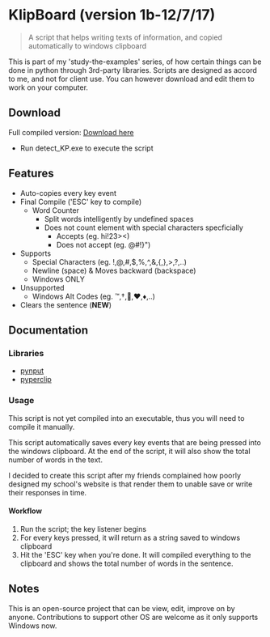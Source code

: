 # KlipBoard (version 1b-12/7/17)
> A script that helps writing texts of information, and copied automatically to windows clipboard

This is part of my 'study-the-examples' series, of how certain things can be done in python through 3rd-party libraries. Scripts are designed as accord to me, and not for client use. You can however download and edit them to work on your computer.

## Download
Full compiled version: [Download here](https://hostr.co/eD41T7PWPBfs)
- Run detect_KP.exe to execute the script

## Features
* Auto-copies every key event
* Final Compile ('ESC' key to compile)
  * Word Counter
    * Split words intelligently by undefined spaces
    * Does not count element with special characters specficially
      * Accepts (eg. hi!23><)
      * Does not accept (eg. @#!}")
* Supports
  * Special Characters (eg. !,@,#,$,%,^,&,{,},>,?,..)
  * Newline (space) & Moves backward (backspace)
  * Windows ONLY
* Unsupported
  * Windows Alt Codes (eg. ™,†,,♥,♦,..)
* Clears the sentence (**NEW**)
  
## Documentation

### Libraries
- [pynput](https://pypi.python.org/pypi/pynput)
- [pyperclip](https://pypi.python.org/pypi/pyperclip)

### Usage
This script is not yet compiled into an executable, thus you will need to compile it manually.

This script automatically saves every key events that are being pressed into the windows clipboard. At the end of the script, it will also show the total number of words in the text.

I decided to create this script after my friends complained how poorly designed my school's website is that render them to unable save or write their responses in time.

#### Workflow
1. Run the script; the key listener begins
2. For every keys pressed, it will return as a string saved to windows clipboard
3. Hit the 'ESC' key when you're done. It will compiled everything to the clipboard and shows the total number of words in the sentence.

## Notes
This is an open-source project that can be view, edit, improve on by anyone. Contributions to support other OS are welcome as it only supports Windows now.

